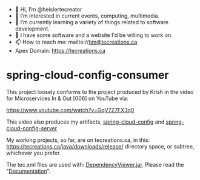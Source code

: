 - 👋 Hi, I’m @heislertecreator
- 👀 I’m interested in current events, computing, multimedia.
- 🌱 I’m currently learning a variety of things related to software development.
- 💞️ I have some software and a website I'd be willing to work on.
- 📫 How to reach me: mailto://tim@tecreations.ca
- Apex Domain: <a href="tecreations.ca">https://tecreations.ca</a>
<!---
heislertecreator/heislertecreator is a ✨ special ✨ repository because its `README.md` (this file) appears on your GitHub profile.
You can click the Preview link to take a look at your changes.
--->
# spring-cloud-config-consumer
This project loosely conforms to the project produced by Krish in the video for Microservices In & Out [006] on YouTube via:

<a href="https://www.youtube.com/watch?v=GqV7Z7FX3q0">https://www.youtube.com/watch?v=GqV7Z7FX3q0</a>

This video also produces my artifacts, <a href="https://github.com/heislertecreator/spring-cloud-config">spring-cloud-config</a> and <a href="https://github.com/heislertecreator/spring-cloud-config-server">spring-cloud-config-server</a>

My working projects, so far, are on tecreations.ca, in this: <a href="https://tecreations.ca/java/downloads/release/">https://tecreations.ca/java/downloads/release/<a> directory space, or subtree, whichever you prefer.

  The tec.xml files are used with: <a href="https://tecreations.ca/java/downloads/release/DependencyViewer.jar">DependencyViewer.jar</a>. Please read the "<a href='https://tecreations.ca/ca/tecreations/documentation/'>Documentation</a>".
  
